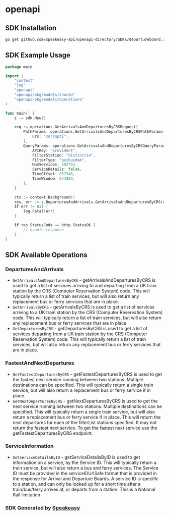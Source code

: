 # openapi

<!-- Start SDK Installation -->
## SDK Installation

```bash
go get github.com/speakeasy-api/openapi-directory/SDKs/departureboard.io/2.0/go
```
<!-- End SDK Installation -->

## SDK Example Usage
<!-- Start SDK Example Usage -->
```go
package main

import (
    "context"
    "log"
    "openapi"
    "openapi/pkg/models/shared"
    "openapi/pkg/models/operations"
)

func main() {
    s := sdk.New()

    req := operations.GetArrivalsAndDeparturesByCRSRequest{
        PathParams: operations.GetArrivalsAndDeparturesByCRSPathParams{
            Crs: "corrupti",
        },
        QueryParams: operations.GetArrivalsAndDeparturesByCRSQueryParams{
            APIKey: "provident",
            FilterStation: "distinctio",
            FilterType: "quibusdam",
            NumServices: 602763,
            ServiceDetails: false,
            TimeOffset: 857946,
            TimeWindow: 544883,
        },
    }

    ctx := context.Background()
    res, err := s.DeparturesAndArrivals.GetArrivalsAndDeparturesByCRS(ctx, req)
    if err != nil {
        log.Fatal(err)
    }

    if res.StatusCode == http.StatusOK {
        // handle response
    }
}
```
<!-- End SDK Example Usage -->

<!-- Start SDK Available Operations -->
## SDK Available Operations


### DeparturesAndArrivals

* `GetArrivalsAndDeparturesByCRS` - getArrivalsAndDeparturesByCRS is used to get a list of services arriving to and departing from a UK train station by the CRS (Computer Reservation System) code. This will typically return a list of train services, but will also return any replacement bus or ferry services that are in place.
* `GetArrivalsByCRS` - getArrivalsByCRS is used to get a list of services arriving to a UK train station by the CRS (Computer Reservation System) code. This will typically return a list of train services, but will also return any replacement bus or ferry services that are in place.
* `GetDeparturesByCRS` - getDeparturesByCRS is used to get a list of services departing from a UK train station by the CRS (Computer Reservation System) code. This will typically return a list of train services, but will also return any replacement bus or ferry services that are in place.

### FastestAndNextDepartures

* `GetFastestDeparturesByCRS` - getFastestDeparturesByCRS is used to get the fastest next service running between two stations. Multiple destinations can be specified. This will typically return a single train service, but will also return a replacement bus or ferry service if in place.
* `GetNextDeparturesByCRS` - getNextDeparturesByCRS is used to get the next service running between two stations. Multiple destinations can be specified. This will typically return a single train service, but will also return a replacement bus or ferry service if in place. This will return the next departures for each of the filterList stations specified. It may not return the fastest next service. To get the fastest next service use the getFastestDeparturesByCRS endpoint.

### ServiceInformation

* `GetServiceDetailsByID` - getServiceDetailsByID is used to get information on a service, by the Service ID. This will typically return a train service, but will also return a bus and ferry services. The Service ID must be provided in the serviceIDUrlSafe format that is provided in the response for Arrival and Departure Boards. A service ID is specific to a station, and can only be looked up for a short time after a train/bus/ferry arrives at, or departs from a station. This is a National Rail limitation.
<!-- End SDK Available Operations -->

### SDK Generated by [Speakeasy](https://docs.speakeasyapi.dev/docs/using-speakeasy/client-sdks)
